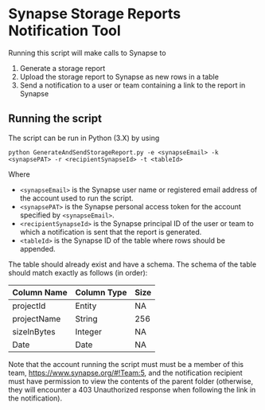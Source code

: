 # Synapse Storage Reports Notification Tool

Running this script will make calls to Synapse to

1. Generate a storage report
2. Upload the storage report to Synapse as new rows in a table
3. Send a notification to a user or team containing a link to the report in Synapse

## Running the script

The script can be run in Python (3.X) by using

`python GenerateAndSendStorageReport.py -e <synapseEmail> -k <synapsePAT> -r <recipientSynapseId> -t <tableId>`

Where

* `<synapseEmail>` is the Synapse user name or registered email address of the account used to run the script.
* `<synapsePAT>` is the Synapse personal access token for the account specified by `<synapseEmail>`.
* `<recipientSynapseId>` is the Synapse principal ID of the user or team to which a notification is sent that the report is generated.
* `<tableId>` is the Synapse ID of the table where rows should be appended.

The table should already exist and have a schema. The schema of the table should match exactly as follows (in order):

|Column Name|Column Type|Size|
|---|---|---|
|projectId|Entity|NA|
|projectName|String|256|
|sizeInBytes|Integer|NA|
|Date|Date|NA|

Note that the account running the script must must be a member of this team,
https://www.synapse.org/#!Team:5, and the notification recipient must have
permission to view the contents of the parent folder (otherwise, they will
encounter a 403 Unauthorized response when following the link in the notification).
